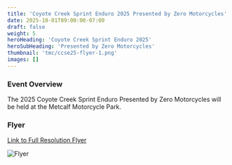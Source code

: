 ```yaml
---
title: 'Coyote Creek Sprint Enduro 2025 Presented by Zero Motorcycles'
date: 2025-10-01T09:00:00-07:00
draft: false
weight: 5
heroHeading: 'Coyote Creek Sprint Enduro 2025'
heroSubHeading: 'Presented by Zero Motorcycles'
thumbnail: 'tmc/ccse25-flyer-1.png'
images: []
---
```

### Event Overview

The 2025 Coyote Creek Sprint Enduro Presented by Zero Motorcycles will be held at the Metcalf Motorcycle Park.

### Flyer 

[Link to Full Resolution Flyer](/tmc/ccse25-flyer-1.pdf)

![Flyer](/tmc/ccse25-flyer-1.png)
